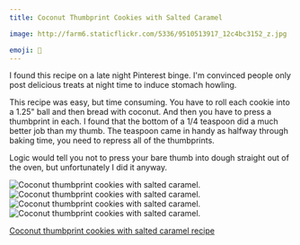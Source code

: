 ```yaml
---
title: Coconut Thumbprint Cookies with Salted Caramel

image: http://farm6.staticflickr.com/5336/9510513917_12c4bc3152_z.jpg

emoji: 🍪
---
```


I found this recipe on a late night Pinterest binge. I'm convinced people only post delicious treats at night time to induce stomach howling.

This recipe was easy, but time consuming. You have to roll each cookie into a 1.25" ball and then bread with coconut. And then you have to press a thumbprint in each. I found that the bottom of a 1/4 teaspoon did a much better job than my thumb. The teaspoon came in handy as halfway through baking time, you need to repress all of the thumbprints.

Logic would tell you not to press your bare thumb into dough straight out of the oven, but unfortunately I did it anyway.

<div class="photos">
<img src="http://farm4.staticflickr.com/3743/9513299074_3cd31ab4a6_m.jpg" class="img-thirds" alt="Coconut thumbprint cookies with salted caramel.">
<img src="http://farm4.staticflickr.com/3716/9510511489_cd286bdef5_m.jpg" class="img-thirds" alt="Coconut thumbprint cookies with salted caramel.">
<img src="http://farm4.staticflickr.com/3699/9513301258_50b600c421_m.jpg" class="img-thirds" alt="Coconut thumbprint cookies with salted caramel.">
<img src="http://farm6.staticflickr.com/5336/9510513917_12c4bc3152_b.jpg"  alt="Coconut thumbprint cookies with salted caramel.">
</div>

[Coconut thumbprint cookies with salted caramel recipe](http://www.marthastewart.com/874528/coconut-thumbprint-cookies-salted-caramel)

